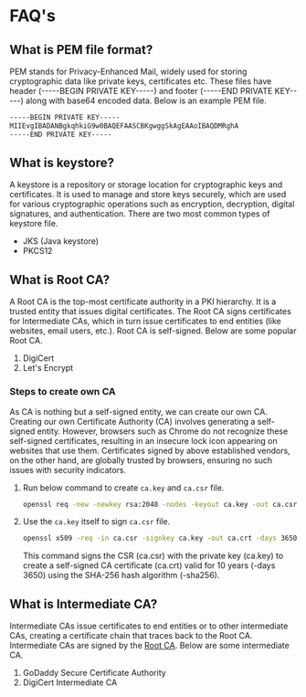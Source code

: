 # FAQ's

## What is PEM file format?
<a id="what-is-pem-file-format"></a>

PEM stands for Privacy-Enhanced Mail, widely used for storing cryptographic data like private keys, certificates etc. These files have header (-----BEGIN PRIVATE KEY-----) and footer (-----END PRIVATE KEY-----) along with base64 encoded data. Below is an example PEM file.

```bash
-----BEGIN PRIVATE KEY-----
MIIEvgIBADANBgkqhkiG9w0BAQEFAASCBKgwggSkAgEAAoIBAQDMRghA
-----END PRIVATE KEY-----
```

## What is keystore?
<a id="what-is-keystore"></a>

A keystore is a repository or storage location for cryptographic keys and certificates. It is used to manage and store keys securely, which are used for various cryptographic operations such as encryption, decryption, digital signatures, and authentication. There are two most common types of keystore file.

- JKS (Java keystore)
- PKCS12

## What is Root CA?
<a id="what-is-root-ca"></a>

A Root CA is the top-most certificate authority in a PKI hierarchy. It is a trusted entity that issues digital certificates. The Root CA signs certificates for Intermediate CAs, which in turn issue certificates to end entities (like websites, email users, etc.). Root CA is self-signed. Below are some popular Root CA.

1. DigiCert
2. Let's Encrypt

### Steps to create own CA
<a id="steps-to-create-own-ca"></a>

As CA is nothing but a self-signed entity, we can create our own CA. Creating our own Certificate Authority (CA) involves generating a self-signed entity. However, browsers such as Chrome do not recognize these self-signed certificates, resulting in an insecure lock icon appearing on websites that use them. Certificates signed by above established vendors, on the other hand, are globally trusted by browsers, ensuring no such issues with security indicators.

1. Run below command to create `ca.key` and `ca.csr` file.
    ```bash
    openssl req -new -newkey rsa:2048 -nodes -keyout ca.key -out ca.csr
    ```
2. Use the `ca.key` itself to sign `ca.csr` file.
    ```bash
    openssl x509 -req -in ca.csr -signkey ca.key -out ca.crt -days 3650 -sha256
    ```
   This command signs the CSR (ca.csr) with the private key (ca.key) to create a self-signed CA certificate (ca.crt) valid for 10 years (-days 3650) using the SHA-256 hash algorithm (-sha256).

## What is Intermediate CA?
<a id="what-is-intermediate-ca"></a>

Intermediate CAs issue certificates to end entities or to other intermediate CAs, creating a certificate chain that traces back to the Root CA. Intermediate CAs are signed by the [Root CA](#what-is-root-ca). Below are some intermediate CA.

1. GoDaddy Secure Certificate Authority
2. DigiCert Intermediate CA